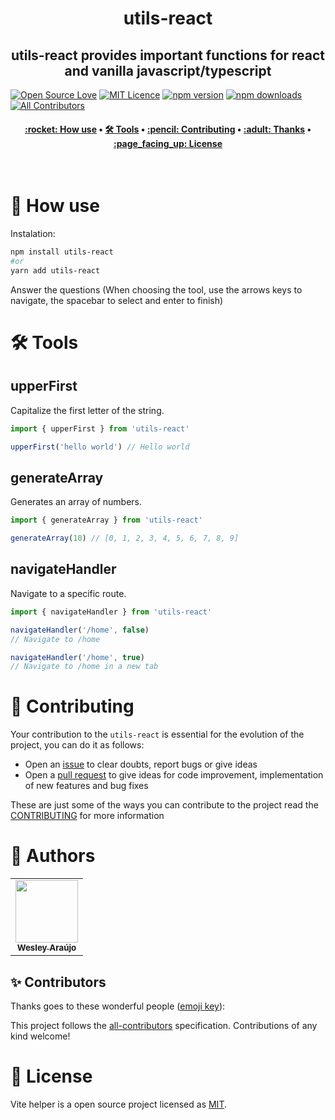 <h1 align="center" title="Vite Helper">
  utils-react
</h1>

<h2 align="center">utils-react provides important functions for react and vanilla javascript/typescript</h2>

[![Open Source Love](https://badges.frapsoft.com/os/v2/open-source.png?v=103)](https://github.com/ellerbrock/open-source-badges/)
[![MIT Licence](https://badges.frapsoft.com/os/mit/mit.png?v=103)](https://opensource.org/licenses/mit-license.php)
[![npm version](https://img.shields.io/npm/v/utils-react.svg?style=flat-square)](https://www.npmjs.com/package/utils-react)
[![npm downloads](https://img.shields.io/npm/dm/utils-react.svg?style=flat-square)](http://npm-stat.com/charts.html?package=cz-conventional-changelog&from=2015-08-01) <!-- ALL-CONTRIBUTORS-BADGE:START - Do not remove or modify this section --> [![All Contributors](https://img.shields.io/badge/all_contributors-1-green.svg?style=flat-square)](#contributors-) <!-- ALL-CONTRIBUTORS-BADGE:END -->

<h4 align="center">
 <a href="#-how-use">:rocket: How use</a> •
 <a href="#️-tools">🛠️ Tools</a> •
 <a href="#-contributing">:pencil: Contributing</a> •
 <a href="#-thanks">:adult: Thanks</a> •
 <a href="#-license">:page_facing_up: License</a>
</h4>

<br>

# :rocket: How use

Instalation:

```bash
npm install utils-react
#or
yarn add utils-react
```

Answer the questions (When choosing the tool, use the arrows keys to navigate, the spacebar to select and enter to finish)

# 🛠️ Tools

## upperFirst

Capitalize the first letter of the string.
```js
import { upperFirst } from 'utils-react'

upperFirst('hello world') // Hello world
```

## generateArray

Generates an array of numbers.
```js
import { generateArray } from 'utils-react'

generateArray(10) // [0, 1, 2, 3, 4, 5, 6, 7, 8, 9]
```

## navigateHandler

Navigate to a specific route.
```js
import { navigateHandler } from 'utils-react'

navigateHandler('/home', false) 
// Navigate to /home

navigateHandler('/home', true) 
// Navigate to /home in a new tab
```

# :pencil: Contributing

Your contribution to the `utils-react` is essential for the evolution of the project, you can do it as follows:

- Open an [issue](https://github.com/wesleyara/utils-react/issues) to clear doubts, report bugs or give ideas
- Open a [pull request](https://github.com/wesleyara/utils-react/pulls) to give ideas for code improvement, implementation of new features and bug fixes

These are just some of the ways you can contribute to the project read the [CONTRIBUTING](https://github.com/wesleyara/utils-react/blob/main/.github/CONTRIBUTING.md) for more information


# :adult: Authors

<table>
  <tr>
    <td align="center"><a href="https://wesleyaraujo.dev/"><img src="https://avatars.githubusercontent.com/u/89321125?v=4?s=100" width="100px;" alt=""/><br /><sub><b>Wesley Araújo</b></sub></a><br /></td>
  </tr>
</table>

## ✨ Contributors

Thanks goes to these wonderful people ([emoji key](https://allcontributors.org/docs/en/emoji-key)):

<!-- ALL-CONTRIBUTORS-LIST:START - Do not remove or modify this section -->
<!-- prettier-ignore-start -->
<!-- markdownlint-disable -->
<!-- markdownlint-restore -->
<!-- prettier-ignore-end -->

<!-- ALL-CONTRIBUTORS-LIST:END -->

This project follows the [all-contributors](https://github.com/all-contributors/all-contributors) specification. Contributions of any kind welcome!

# :page_facing_up: License

Vite helper is a open source project licensed as [MIT](LICENSE).
